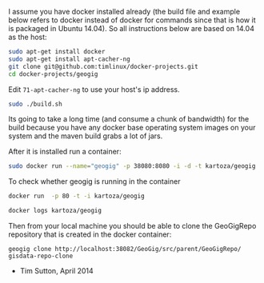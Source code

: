 I assume you have docker installed already (the build file and example below
refers to docker instead of docker for commands since that is how it is
packaged in Ubuntu 14.04). So all instructions below are based on 14.04 as the
host:

```bash
sudo apt-get install docker
sudo apt-get install apt-cacher-ng
git clone git@github.com:timlinux/docker-projects.git
cd docker-projects/geogig
```

Edit ``71-apt-cacher-ng`` to use your host's ip address.

```bash
sudo ./build.sh
```

Its going to take a long time (and consume a chunk of bandwidth) for the build
because you have any docker base operating system images on your system and the
maven build grabs a lot of jars.

After it is installed run a container:

```bash
sudo docker run --name="geogig" -p 38080:8080 -i -d -t kartoza/geogig
```

To check whether geogig is running in the container 

```bash
docker run  -p 80 -t -i kartoza/geogig

docker logs kartoza/geogig
```

Then from your local machine you should be able to clone the GeoGigRepo
repository that is created in the docker container:

```
geogig clone http://localhost:38082/GeoGig/src/parent/GeoGigRepo/ gisdata-repo-clone
```


- Tim Sutton, April 2014
